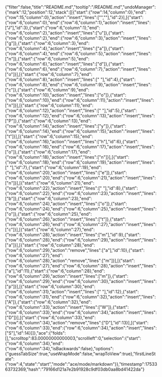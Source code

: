 {"filter":false,"title":"README.md","tooltip":"/README.md","undoManager":{"mark":12,"position":12,"stack":[[{"start":{"row":14,"column":0},"end":{"row":15,"column":0},"action":"insert","lines":["",""],"id":2}],[{"start":{"row":6,"column":0},"end":{"row":6,"column":1},"action":"insert","lines":["J"],"id":3},{"start":{"row":6,"column":1},"end":{"row":6,"column":2},"action":"insert","lines":["u"]},{"start":{"row":6,"column":2},"end":{"row":6,"column":3},"action":"insert","lines":["g"]},{"start":{"row":6,"column":3},"end":{"row":6,"column":4},"action":"insert","lines":["a"]},{"start":{"row":6,"column":4},"end":{"row":6,"column":5},"action":"insert","lines":["n"]},{"start":{"row":6,"column":5},"end":{"row":6,"column":6},"action":"insert","lines":["d"]},{"start":{"row":6,"column":6},"end":{"row":6,"column":7},"action":"insert","lines":["o"]}],[{"start":{"row":6,"column":7},"end":{"row":6,"column":8},"action":"insert","lines":[" "],"id":4},{"start":{"row":6,"column":8},"end":{"row":6,"column":9},"action":"insert","lines":["c"]},{"start":{"row":6,"column":9},"end":{"row":6,"column":10},"action":"insert","lines":["o"]},{"start":{"row":6,"column":10},"end":{"row":6,"column":11},"action":"insert","lines":["n"]}],[{"start":{"row":6,"column":11},"end":{"row":6,"column":12},"action":"insert","lines":[" "],"id":5},{"start":{"row":6,"column":12},"end":{"row":6,"column":13},"action":"insert","lines":["P"]},{"start":{"row":6,"column":13},"end":{"row":6,"column":14},"action":"insert","lines":["y"]},{"start":{"row":6,"column":14},"end":{"row":6,"column":15},"action":"insert","lines":["t"]}],[{"start":{"row":6,"column":15},"end":{"row":6,"column":16},"action":"insert","lines":["h"],"id":6},{"start":{"row":6,"column":16},"end":{"row":6,"column":17},"action":"insert","lines":["o"]},{"start":{"row":6,"column":17},"end":{"row":6,"column":18},"action":"insert","lines":["n"]}],[{"start":{"row":6,"column":18},"end":{"row":6,"column":19},"action":"insert","lines":[" "],"id":7},{"start":{"row":6,"column":19},"end":{"row":6,"column":20},"action":"insert","lines":["e"]},{"start":{"row":6,"column":20},"end":{"row":6,"column":21},"action":"insert","lines":["n"]}],[{"start":{"row":6,"column":21},"end":{"row":6,"column":22},"action":"insert","lines":[" "],"id":8},{"start":{"row":6,"column":22},"end":{"row":6,"column":23},"action":"insert","lines":["b"]},{"start":{"row":6,"column":23},"end":{"row":6,"column":24},"action":"insert","lines":["o"]},{"start":{"row":6,"column":24},"end":{"row":6,"column":25},"action":"insert","lines":["o"]},{"start":{"row":6,"column":25},"end":{"row":6,"column":26},"action":"insert","lines":["t"]},{"start":{"row":6,"column":26},"end":{"row":6,"column":27},"action":"insert","lines":["c"]}],[{"start":{"row":6,"column":27},"end":{"row":6,"column":28},"action":"insert","lines":["m"],"id":9},{"start":{"row":6,"column":28},"end":{"row":6,"column":29},"action":"insert","lines":["a"]}],[{"start":{"row":6,"column":28},"end":{"row":6,"column":29},"action":"remove","lines":["a"],"id":10},{"start":{"row":6,"column":27},"end":{"row":6,"column":28},"action":"remove","lines":["m"]}],[{"start":{"row":6,"column":27},"end":{"row":6,"column":28},"action":"insert","lines":["a"],"id":11},{"start":{"row":6,"column":28},"end":{"row":6,"column":29},"action":"insert","lines":["m"]},{"start":{"row":6,"column":29},"end":{"row":6,"column":30},"action":"insert","lines":["p"]}],[{"start":{"row":6,"column":30},"end":{"row":6,"column":31},"action":"insert","lines":[" "],"id":12},{"start":{"row":6,"column":31},"end":{"row":6,"column":32},"action":"insert","lines":["A"]},{"start":{"row":6,"column":32},"end":{"row":6,"column":33},"action":"insert","lines":["W"]},{"start":{"row":6,"column":33},"end":{"row":6,"column":34},"action":"insert","lines":["D"]}],[{"start":{"row":6,"column":33},"end":{"row":6,"column":34},"action":"remove","lines":["D"],"id":13}],[{"start":{"row":6,"column":33},"end":{"row":6,"column":34},"action":"insert","lines":["S"],"id":14}]]},"ace":{"folds":[],"scrolltop":83.00000000000003,"scrollleft":0,"selection":{"start":{"row":6,"column":34},"end":{"row":6,"column":34},"isBackwards":false},"options":{"guessTabSize":true,"useWrapMode":false,"wrapToView":true},"firstLineState":{"row":4,"state":"start","mode":"ace/mode/markdown"}},"timestamp":1753363732369,"hash":"79166d121a7e2b91928c9df03db0aa8bd41422da"}